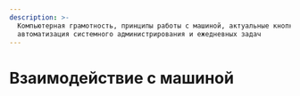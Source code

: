 ```yaml
---
description: >-
  Компьютерная грамотность, принципы работы с машиной, актуальные кнопки,
  автоматизация системного администрирования и ежедневных задач
---
```


# Взаимодействие с машиной

